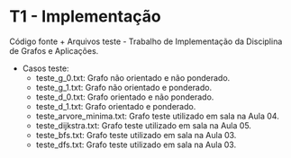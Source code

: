 # T1 - Implementação
Código fonte + Arquivos teste - Trabalho de Implementação da Disciplina de Grafos e Aplicações.
- Casos teste:
    - teste_g_0.txt: Grafo não orientado e não ponderado.
    - teste_g_1.txt: Grafo não orientado e ponderado.
    - teste_d_0.txt: Grafo orientado e não ponderado.
    - teste_d_1.txt: Grafo orientado e ponderado.
    - teste_arvore_minima.txt: Grafo teste utilizado em sala na Aula 04.
    - teste_dijkstra.txt: Grafo teste utilizado em sala na Aula 05.
    - teste_bfs.txt: Grafo teste utilizado em sala na Aula 03.
    - teste_dfs.txt: Grafo teste utilizado em sala na Aula 03.
